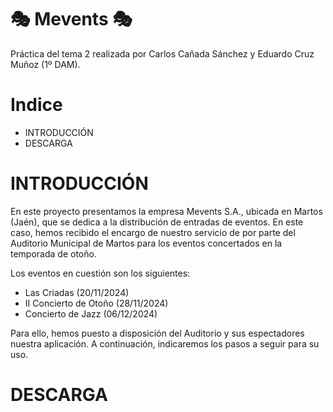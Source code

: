 # 🎭 Mevents 🎭
Práctica del tema 2 realizada por Carlos Cañada Sánchez y Eduardo Cruz Muñoz (1º DAM).


# Indice

- INTRODUCCIÓN
- DESCARGA


# INTRODUCCIÓN
En este proyecto presentamos la empresa Mevents S.A., ubicada en Martos (Jaén), que se dedica a la distribución de entradas de eventos. En este caso, hemos recibido el encargo de nuestro servicio de por parte del Auditorio Municipal de Martos para los eventos concertados en la temporada de otoño.

Los eventos en cuestión son los siguientes:

- Las Criadas (20/11/2024)
- II Concierto de Otoño (28/11/2024)
- Concierto de Jazz (06/12/2024)

Para ello, hemos puesto a disposición del Auditorio y sus espectadores nuestra aplicación. A continuación, indicaremos los pasos a seguir para su uso.


# DESCARGA
